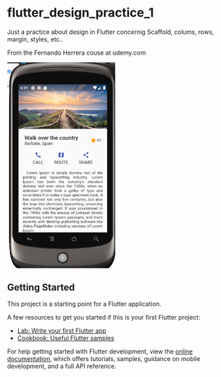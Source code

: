 # flutter_design_practice_1

Just a practice about design in Flutter concernig Scaffold, colums, rows, margin, styles, etc..

From the Fernando Herrera couse at udemy.com

<img src="doc_snapshots/global_overview.png" width="250" height="auto" alt="Global overview"/>

## Getting Started

This project is a starting point for a Flutter application.

A few resources to get you started if this is your first Flutter project:

- [Lab: Write your first Flutter app](https://docs.flutter.dev/get-started/codelab)
- [Cookbook: Useful Flutter samples](https://docs.flutter.dev/cookbook)

For help getting started with Flutter development, view the
[online documentation](https://docs.flutter.dev/), which offers tutorials,
samples, guidance on mobile development, and a full API reference.
